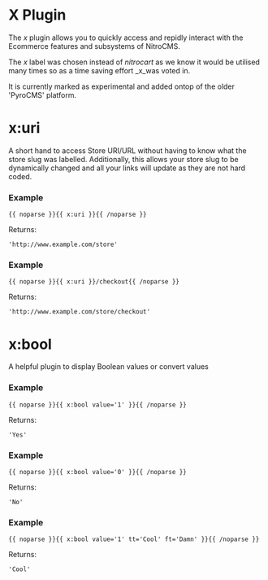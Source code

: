 # X Plugin


The _x_ plugin allows you to quickly access and repidly interact with the Ecommerce features and subsystems of NitroCMS.

The _x_ label was chosen instead of _nitrocart_ as we know it would be utilised many times so as a time saving effort _x_was voted in.



It is currently marked as experimental and added ontop of the older 'PyroCMS' platform.


# x:uri 

A short hand to access Store URI/URL without having to know what the store slug was labelled.
Additionally, this allows your store slug to be dynamically changed and all your links will update as they are not hard coded.

### Example

	{{ noparse }}{{ x:uri }}​{{ /noparse }}

Returns:

	'http://www.example.com/store'
	




### Example

	{{ noparse }}{{ x:uri }}​/checkout{{ /noparse }}

Returns:

	'http://www.example.com/store/checkout'






# x:bool 

A helpful plugin to display Boolean values or convert values

### Example

	{{ noparse }}{{ x:bool value='1' }}​{{ /noparse }}

Returns:

	'Yes'
	



### Example

	{{ noparse }}{{ x:bool value='0' }}​{{ /noparse }}

Returns:

	'No'


### Example

	{{ noparse }}{{ x:bool value='1' tt='Cool' ft='Damn' }}​{{ /noparse }}

Returns:

	'Cool'


